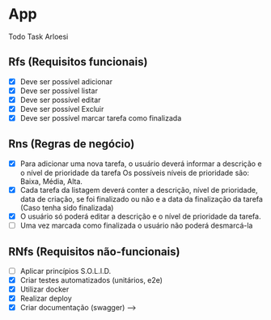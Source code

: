 # App

Todo Task Arloesi

## Rfs (Requisitos funcionais)

- [X] Deve ser possível adicionar
- [X] Deve ser possível listar
- [X] Deve ser possível editar
- [X] Deve ser possível Excluir
- [X] Deve ser possível marcar tarefa como finalizada

## Rns (Regras de negócio)

- [X] Para adicionar uma nova tarefa, o usuário deverá informar a descrição e o nível de prioridade da tarefa
Os possíveis níveis de prioridade são: Baixa, Média, Alta.
- [X] Cada tarefa da listagem deverá conter a descrição, nível de prioridade, data de criação, se foi finalizado ou não e a data da finalização da tarefa (Caso tenha sido finalizada)
- [X] O usuário só poderá editar a descrição e o nível de prioridade da tarefa.
- [ ] Uma vez marcada como finalizada o usuário não poderá desmarcá-la

## RNfs (Requisitos não-funcionais)

- [ ] Aplicar princípios S.O.L.I.D.
- [X] Criar testes automatizados (unitários, e2e)
- [X] Utilizar docker
- [X] Realizar deploy
- [X] Criar documentação (swagger) -->